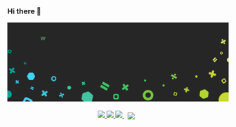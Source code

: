 ### Hi there 👋

![Wei Kit's GitHub Banner](./assets/GitHubheader.gif)

<p align="center">
<a href="mailto:weikitphang@gmail.com">
    <img src="https://img.shields.io/badge/-Email-red?style=flat-square&logo=gmail&logoColor=white">
</a>
<a href="https://www.linkedin.com/in/wei-kit-phang-0688b4136/">
    <img src="https://img.shields.io/badge/-Linkedin-blue?style=flat-square&logo=linkedin">
</a>
<a href="https://www.researchgate.net/profile/Wei_Kit_Phang/">
    <img src="https://img.shields.io/badge/ResearchGate-04d4ac">


<a href="https://github.com/WKPhang">
  <img align="center" style="margin:0.5rem" src="https://github-readme-stats.vercel.app/api/top-langs/?username=WKPhang&hide=html,css&title_color=ffffff&text_color=c9cacc&icon_color=4AB197&bg_color=1A2B34" />
</a>
<br/>


<!--
**WKPhang/WKPhang** is a ✨ _special_ ✨ repository because its `README.md` (this file) appears on your GitHub profile.

Here are some ideas to get you started:

- 🔭 I’m currently working on ...
- 🌱 I’m currently learning ...
- 👯 I’m looking to collaborate on ...
- 🤔 I’m looking for help with ...
- 💬 Ask me about ...
- 📫 How to reach me: ...
- 😄 Pronouns: ...
- ⚡ Fun fact: ...
-->
